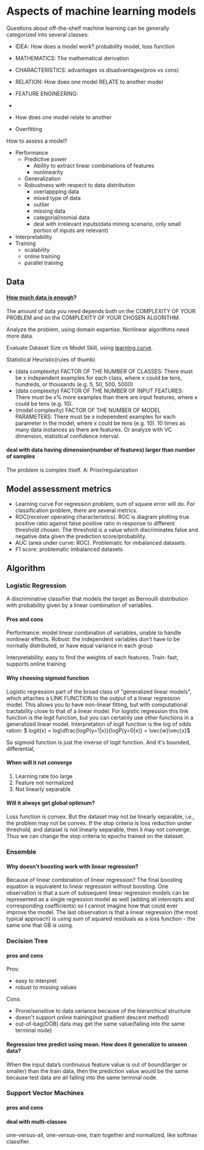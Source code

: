 # Aspects of machine learning models
Questions about off-the-shelf machine learning can be generally categorized into several classes: 

- IDEA: How does a model work? probability model, loss function
- MATHEMATICS: The mathematical derivation
- CHARACTERISTICS: advantages vs disadvantages(pros vs cons)
- RELATION: How does one model RELATE to another model
- FEATURE ENGINEERING:

- 
- How does one model relate to another
- Overfitting

How to assess a model?
- Performance
    - Predictive power
        - Ability to extract linear combinations of features
        - nonlinearity
    - Generalization
    - Robustness with respect to data distribution
        - overlappping data
        - mixed type of data
        - outlier
        - missing data
        - categorial/nomial data
        - deal with irrelevant inputs(data mining scenario, only small portion of inputs are relevant)
- Interpretability
- Training
    - scalability
    - online training
    - parallel training

## Data

#### [How much data is enough](https://machinelearningmastery.com/much-training-data-required-machine-learning/)?
The amount of data you need depends both on the COMPLEXITY OF YOUR PROBLEM and on the COMPLEXITY OF YOUR CHOSEN ALGORITHM.

Analyze the problem, using domain expertise. Nonlinear algorithms need more data. 

Evaluate Dataset Size vs Model Skill, using [learning curve](https://en.wikipedia.org/wiki/Learning_curve).


Statistical Heuristic(rules of thumb)
- (data complexity) FACTOR OF THE NUMBER OF CLASSES: There must be x independent examples for each class, where x could be tens, hundreds, or thousands (e.g. 5, 50, 500, 5000)
- (data complexity) FACTOR OF THE NUMBER OF INPUT FEATURES: There must be x% more examples than there are input features, where x could be tens (e.g. 10).
- (model complexity) FACTOR OF THE NUMBER OF MODEL PARAMETERS: There must be x independent examples for each parameter in the model, where x could be tens (e.g. 10). 10 times as many data instances as there are features. Or analyze with VC dimension, statistical confidence interval.
 
#### deal with data having dimension(number of features) larger than number of samples
The problem is complex itself.
A: Prior/regularization

## Model assessment metrics
- Learning curve
For regression problem, sum of square error will do.
For classification problem, there are several metrics.
- ROC(receiver operating characteristics). ROC is diagram plotting true positive ratio against false positive ratio in response to different threshold chosen. The threshold is a value which discriminates false and negative data given the prediction score/probability.
- AUC (area under curve: ROC). Problematic for imbalanced datasets.
- F1 score: problematic imbalanced datasets

## Algorithm

### Logistic Regression
A discriminative classifier that models the target as Bernoulli distribution with probability given by a linear combination of variables.

#### Pros and cons
Performance: 
model linear combination of variables, unable to handle nonlinear effects.
Robust: the independent variables don't have to be normally distributed, or have equal variance in each group

Interpretability: easy to find the weights of each features.
Train: fast, supports online training

#### Why choosing sigmoid function
Logistic regression part of the broad class of "generalized linear models", which attaches a LINK FUNCTION to the output of a linear regression model. This allows you to have non-linear fitting, but with computational tractability close to that of a linear model. For logistic regression this link function is the logit function, but you can certainly use other functions in a generalized linear model.
Interpretation of logit function is the log of odds ration:
$ logit(x) = log\dfrac{logP(y=1|x)}{logP(y=0|x)} = \vec{w}\vec{x}$

So sigmoid function is just the inverse of logit function. And it's bounded, differential, 

#### When will it not converge
1. Learning rate too large
2. Feature not normalized
3. Not linearly separable

#### Will it always get global optimum?
Loss function is convex. But the dataset may not be linearly separable, i.e., the problem may not be convex.
If the stop criteria is loss reduction under threshold, and dataset is not linearly separable, then it may not converge. Thus we can change the stop criteria to epochs trained on the dataset.

### Ensemble
 
#### Why doesn’t boosting work with linear regression?
Because of linear combination of linear regression?
The final boosting equation is equivalent to linear regression without boosting.
One observation is that a sum of subsequent linear regression models can be represented as a single regression model as well (adding all intercepts and corresponding coefficients) so I cannot imagine how that could ever improve the model. The last observation is that a linear regression (the most typical approach) is using sum of squared residuals as a loss function - the same one that GB is using.


### Decision Tree

#### pros and cons
Pros:
- easy to interpret
- robust to missing values

Cons:
- Prone/sensitive to data variance because of the hierarchical structure
- doesn't support online training(not gradient descent method)
- out-of-bag(OOB) data may get the same value(falling into the same terminal node)

#### Regression tree predict using mean. How does it generalize to unseen data?

When the input data’s continuous feature value is out of bound(larger or smaller) than the train data, then the prediction value would be the same because test data are all falling into the same terminal node.


### Support Vector Machines

#### pros and cons

#### deal with multi-classes
one-versus-all, one-versus-one, train together and normalized, like softmax classifier.
